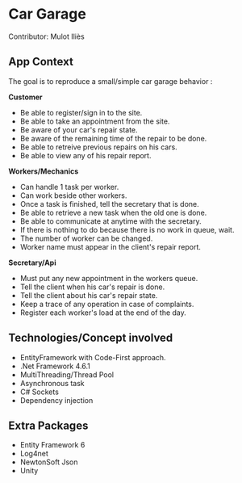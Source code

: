 # Car Garage

Contributor: Mulot Iliès

## App Context

The goal is to reproduce a small/simple car garage behavior : 

**Customer**
* Be able to register/sign in to the site.
* Be able to take an appointment from the site.
* Be aware of your car's repair state.
* Be aware of the remaining time of the repair to be done.
* Be able to retreive previous repairs on his cars.
* Be able to view any of his repair report.

**Workers/Mechanics**
* Can handle 1 task per worker.
* Can work beside other workers.
* Once a task is finished, tell the secretary that is done.
* Be able to retrieve a new task when the old one is done.
* Be able to communicate at anytime with the secretary.
* If there is nothing to do because there is no work in queue, wait.
* The number of worker can be changed.
* Worker name must appear in the client's repair report.

**Secretary/Api**
* Must put any new appointment in the workers queue.
* Tell the client when his car's repair is done.
* Tell the client about his car's repair state.
* Keep a trace of any operation in case of complaints.
* Register each worker's load at the end of the day.

## Technologies/Concept involved
* EntityFramework with Code-First approach.
* .Net Framework 4.6.1
* MultiThreading/Thread Pool
* Asynchronous task
* C# Sockets
* Dependency injection

## Extra Packages
* Entity Framework 6
* Log4net
* NewtonSoft Json
* Unity
